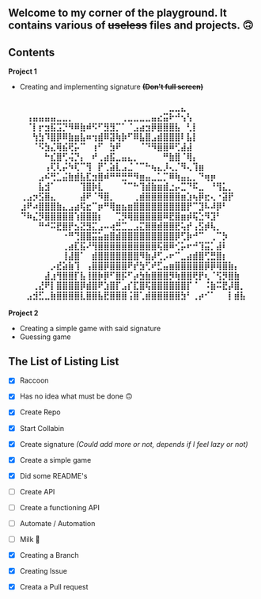 Welcome to my corner of the playground. It contains various of ~~useless~~ files and projects. :upside_down_face:
--------


Contents
--------

**Project 1**
- Creating and implementing signature ~~**(Don't full screen)**~~

<div align='center'>
	<h3>
	⠀⠀⠀⠀⠀⠀⠀⠀⠀⠀⠀⠀⠀⠀⠀⠀⠀⠀⠀⠀⠀⠀⠀⠀⠀⣀⣀⣄⠀⠀⠀⠀⠀⠀⠀⠀⠀⠀
	⠀⢠⣤⣤⣤⣤⣀⣀⡀⠀⠀⠀⠀⠀⠀⠀⠀⢀⣀⣀⣀⣀⣤⣔⣭⠗⠚⢢⢣⠀⠀⠀⠀⠀⠀⠀⠀⠀
	⠀⠈⡇⡖⣲⣯⣩⡙⠻⠿⣷⠾⠫⠋⣻⣻⡉⠁⠈⣠⣴⣲⡿⣿⣿⣿⣧⠀⢃⡇⠀⠀⠀⠀⠀⠀⠀⠀
	⠀⠀⢳⣳⠹⣿⡿⠿⣷⣶⣧⠶⢲⣾⠿⣽⢷⡷⠋⠿⣧⣿⣠⣾⣿⣿⣿⠇⣧⡇⠀⠀⠀⠀⠀⠀⠀⠀
	⠀⠀⠈⠫⣳⣌⢿⣮⢟⡥⠉⠀⢰⠋⠀⣳⠟⠀⠀⠀⠈⠙⠻⣿⣿⠿⢋⣼⣼⠀⠀⠀⠀⠀⠀⠀⠀⠀
	⠀⠀⠀⠀⠓⣎⣿⢋⢬⡙⡄⠀⠞⢀⣴⣯⣀⣤⣄⡀⠀⠀⠀⠀⠛⣷⣿⠈⢿⡄⠀⠀⠀⠀⠀⠀⠀⠀
	⠀⠀⠀⠀⢠⢏⢇⡬⠳⢏⠉⢻⠀⡟⢁⣵⣇⣠⣈⠈⠉⠓⢦⣄⡸⢄⡈⠻⢄⢹⣶⠀⠀⠀⠀⠀⠀⠀
	⠀⠀⠀⣠⠮⢛⣁⣬⣷⣾⣧⣏⣲⣿⠾⠛⠛⣛⠛⠻⣶⣤⣀⣁⡉⠿⢷⣤⣄⡀⠙⢶⡶⠀⠀⠀⠀⠀
	⠀⠀⠀⣧⣺⠁⠀⠀⠀⠀⢹⣿⡷⣇⠀⠀⠀⠈⠉⠓⢹⣾⣷⣶⣾⣐⡤⣉⠙⠯⣀⠀⠘⢻⣅⡀⠀⠀
	⢀⣠⡲⣫⣿⣄⠀⠀⠀⠀⣼⠟⠈⠻⣿⡀⠀⠀⠀⢀⣾⣿⣿⣿⣿⣿⣿⣶⣱⢦⡿⣖⢄⠐⣽⡟⠀⠀
	⣰⠟⠴⣿⣿⣿⣷⣄⣠⣴⢯⣖⠉⡶⠛⢿⣶⣦⣶⣿⣿⣿⣿⣿⣿⣿⣿⣿⡟⠉⣹⠧⠼⡿⠃⠀⠀⠀
	⠙⠷⣌⡻⣿⣿⣿⣿⣿⢱⣿⣿⣿⡆⠀⠀⢉⡻⢿⣿⣿⣿⣿⣿⠿⣟⣿⣶⡾⢯⣑⠻⣹⠃⠀⠀⠀⠀
	⠀⠀⠀⠛⠚⠭⣟⣿⡟⣢⣝⣻⣍⣠⠤⢴⣛⣉⣀⣠⣍⣿⣿⣾⣿⣿⣟⢥⡞⢠⣫⡾⢧⡀⠀⠀⠀⠀
	⠀⠀⠀⠀⠀⠀⠀⠐⠛⢙⣿⣿⣭⣥⣶⣿⣾⣿⣿⣿⣿⣿⣿⣿⣿⣿⡿⢋⡷⠚⠉⠀⢀⠉⡳⠀⠀⠀
	⠀⠀⠀⠀⠀⠀⠀⢀⣴⣏⣯⠜⢻⣿⣿⣿⣿⣿⣿⣿⣿⣿⣿⢯⣿⠿⢊⡥⠖⠚⢹⣭⡁⣼⠇⠀⠀⠀
	⠀⠀⠀⠀⠀⠀⠀⢸⣼⣿⠁⠀⣾⣿⣿⣿⣿⣿⣿⣿⠻⣷⡼⢋⡠⠖⠉⣀⣴⣾⣿⢋⣛⣿⡆⠀⠀⠀
	⠀⠀⠀⠀⠀⡠⣞⣵⣷⢹⠀⢠⣿⣿⡿⣿⣿⣿⠟⡞⣳⢋⠞⣋⣤⣶⣿⣿⣿⣿⣿⡿⡿⢿⣿⣷⡄⠀
	⠀⠀⠀⠀⣼⣰⢻⣿⣿⡏⣧⢸⣿⡷⡿⠋⣿⡯⠋⡴⣳⣷⣿⣿⣿⡻⢷⣿⣿⢟⡟⢆⠈⢫⡻⣿⣷⠀
	⠀⠀⢀⣜⠟⡇⣿⣿⣿⣿⡿⣾⣿⠟⣱⣿⡏⣠⡎⣏⣿⢯⣿⣿⣿⣿⣿⣿⡏⠈⠀⠨⣷⠭⣟⡼⣿⡀
	⠀⣠⣺⣋⣀⣷⣿⣿⣿⣿⣇⣿⣿⣧⣟⣿⣿⣿⢨⣿⢁⣾⣿⣿⣿⣿⣿⣳⠃⢀⡴⠊⠁⠀⠀⡇⣾⣧
	</h3>
</div>

**Project 2**
- Creating a simple game with said signature
- Guessing game


The List of Listing List
-----------------------
- [x] Raccoon
- [x] Has no idea what must be done :upside_down_face:
- [x] Create Repo
- [x] Start Collabin
- [x] Create signature _(Could add more or not, depends if I feel lazy or not)_
- [x] Create a simple game
- [x] Did some README's
- [ ] Create API
- [ ] Create a functioning API
- [ ] Automate / Automation
- [ ] Milk :milk_glass:
- [x] Creating a Branch
- [x] Creating Issue
- [x] Creata a Pull request

